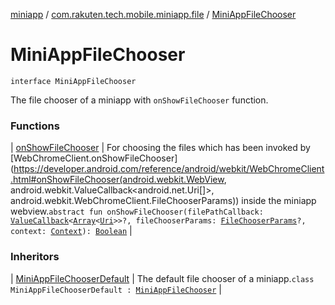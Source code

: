 [miniapp](../../index.md) / [com.rakuten.tech.mobile.miniapp.file](../index.md) / [MiniAppFileChooser](./index.md)

# MiniAppFileChooser

`interface MiniAppFileChooser`

The file chooser of a miniapp with `onShowFileChooser` function.

### Functions

| [onShowFileChooser](on-show-file-chooser.md) | For choosing the files which has been invoked by [WebChromeClient.onShowFileChooser](https://developer.android.com/reference/android/webkit/WebChromeClient.html#onShowFileChooser(android.webkit.WebView, android.webkit.ValueCallback<android.net.Uri[]>, android.webkit.WebChromeClient.FileChooserParams)) inside the miniapp webview.`abstract fun onShowFileChooser(filePathCallback: `[`ValueCallback`](https://developer.android.com/reference/android/webkit/ValueCallback.html)`<`[`Array`](https://kotlinlang.org/api/latest/jvm/stdlib/kotlin/-array/index.html)`<`[`Uri`](https://developer.android.com/reference/android/net/Uri.html)`>>?, fileChooserParams: `[`FileChooserParams`](https://developer.android.com/reference/android/webkit/WebChromeClient/FileChooserParams.html)`?, context: `[`Context`](https://developer.android.com/reference/android/content/Context.html)`): `[`Boolean`](https://kotlinlang.org/api/latest/jvm/stdlib/kotlin/-boolean/index.html) |

### Inheritors

| [MiniAppFileChooserDefault](../-mini-app-file-chooser-default/index.md) | The default file chooser of a miniapp.`class MiniAppFileChooserDefault : `[`MiniAppFileChooser`](./index.md) |

